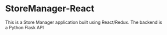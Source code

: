 # StoreManager-React
This is a Store Manager application built using React/Redux. The backend is a Python Flask API

